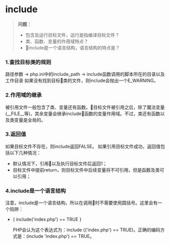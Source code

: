 # include
> **问题：**
> + 包含及运行目标文件，运行是指编译目标文件？
> + 类、函数、变量的作用域特点？
> + include是一个语言结构，语言结构的特点是？

### 1.查找目标类的规则
路径参数 -> php.ini中的include_path -> include函数调用的脚本所在的目录以及工作目录
如果没有找到目标类的文件，则include会抛出一个E_WARNING。

### 2.作用域的继承
被引用文件一般包含了类、变量还有函数。目标文件被引用之后，除了魔法变量(__FILE__等)，其余变量会继承include函数的变量作用域。不过，类还有函数以及类变量是全局的。

### 3.返回值
如果目标文件不存在，则include返回FALSE。
如果引用目标文件成功，返回值包括以下几种情况：
* 默认情况下，引用以及执行目标文件后返回1；
* 目标文件中提前return，则目标文件中后续变量将不可引用，但是函数及类可以引用；

### 4.include是一个语言结构
注意，include是一个语言结构，所以在调用时不需要使用圆括号。这里会有一个陷阱：
* { include('index.php') == TRUE }

  PHP会认为这个表达式为：include (('index.php') == TRUE)。正确的编码方式是：(include 'index.php') == TRUE。

  